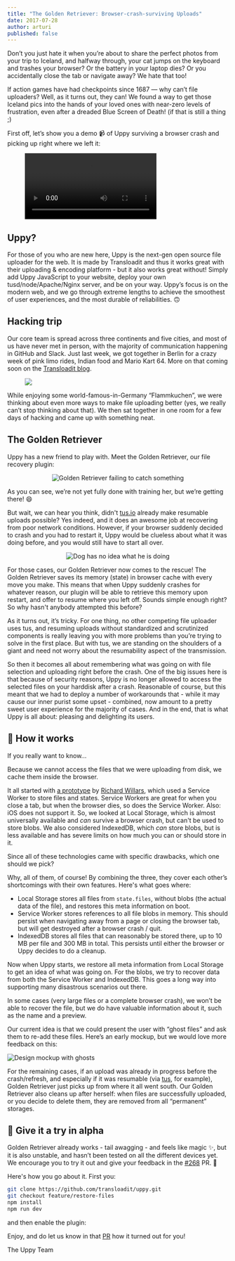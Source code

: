 ```yaml
---
title: "The Golden Retriever: Browser-crash-surviving Uploads"
date: 2017-07-28
author: arturi
published: false
---
```


Don’t you just hate it when you’re about to share the perfect photos from your trip to Iceland, and halfway through, your cat jumps on the keyboard and trashes your browser? Or the battery in your laptop dies? Or you accidentally close the tab or navigate away? We hate that too!

If action games have had checkpoints since 1687 — why can’t file uploaders? Well, as it turns out, they can! We found a way to get those Iceland pics into the hands of your loved ones with near-zero levels of frustration, even after a dreaded Blue Screen of Death! (if that is still a thing ;)

<!-- more -->

First off, let’s show you a demo 📹 of Uppy surviving a browser crash and picking up right where we left it:

<figure class="wide"><video alt="Demo video showing the Golden Retriever file restoring plugin in action" controls><source src="/images/blog/golden-retriever/uppy-golden-retriever-crash-demo-2.mp4" type="video/mp4">Your browser does not support the video tag, you can <a href="/images/blog/golden-retriever/uppy-golden-retriever-crash-demo-2.mp4">download the video</a> to watch it.</video></figure>

## Uppy?

For those of you who are new here, Uppy is the next-gen open source file uploader for the web. It is made by Transloadit and thus it works great with their uploading & encoding platform - but it also works great without! Simply add Uppy JavaScript to your website, deploy your own tusd/node/Apache/Nginx server, and be on your way. Uppy’s focus is on the modern web, and we go through extreme lengths to achieve the smoothest of user experiences, and the most durable of reliabilities. 🙃

## Hacking trip

Our core team is spread across three continents and five cities, and most of us have never met in person, with the majority of communication happening in GitHub and Slack. Just last week, we got together in Berlin for a crazy week of pink limo rides, Indian food and Mario Kart 64. More on that coming soon on the [Transloadit blog](https://transloadit.com/blog/).

<figure class="wide"><img src="/images/blog/golden-retriever/uppy-team-kong.jpg"></figure>

While enjoying some world-famous-in-Germany “Flammkuchen”, we were thinking about even more ways to make file uploading better (yes, we really can’t stop thinking about that). We then sat together in one room for a few days of hacking and came up with something neat. 

## The Golden Retriever

Uppy has a new friend to play with. Meet the Golden Retriever, our file recovery plugin:

<center><img src="/images/blog/golden-retriever/catch-fail-2.gif" alt="Golden Retriever failing to catch something" title="Good try, girl!"></center>

As you can see, we’re not yet fully done with training her, but we’re getting there! 😄

But wait, we can hear you think, didn't [tus.io](https://tus.io) already make resumable uploads possible? Yes indeed, and it does an awesome job at recovering from poor network conditions. However, if your browser suddenly decided to crash and you had to restart it, Uppy would be clueless about what it was doing before, and you would still have to start all over. 

<center><img src="/images/blog/golden-retriever/no-idea-dog-3.gif" alt="Dog has no idea what he is doing" title="Keep trying, buddy!"></center>

For those cases, our Golden Retriever now comes to the rescue! The Golden Retriever saves its memory (state) in browser cache with every move you make. This means that when Uppy suddenly crashes for whatever reason, our plugin will be able to retrieve this memory upon restart, and offer to resume where you left off. Sounds simple enough right? So why hasn't anybody attempted this before?

As it turns out, it’s tricky. For one thing, no other competing file uploader uses tus, and resuming uploads without standardized and scrutinized components is really leaving you with more problems than you’re trying to solve in the first place. But with tus, we are standing on the shoulders of a giant and need not worry about the resumability aspect of the transmission.

So then it becomes all about remembering what was going on with file selection and uploading right before the crash. One of the big issues here is that because of security reasons, Uppy is no longer allowed to access the selected files on your harddisk after a crash. Reasonable of course, but this meant that we had to deploy a number of workarounds that - while it may cause our inner purist some upset - combined, now amount to a pretty sweet user experience for the majority of cases. And in the end, that is what Uppy is all about: pleasing and delighting its users.

## 👻 How it works

If you really want to know...

Because we cannot access the files that we were uploading from disk, we cache them inside the browser.

It all started with [a prototype](https://github.com/transloadit/uppy/issues/237) by [Richard Willars](https://github.com/richardwillars), which used a Service Worker to store files and states. Service Workers are great for when you close a tab, but when the browser dies, so does the Service Worker. Also: iOS does not support it. So, we looked at Local Storage, which is almost universally available and _can_ survive a browser crash, but can't be used to store blobs. We also considered IndexedDB, which _can_ store blobs, but is less available and has severe limits on how much you can or should store in it.

Since all of these technologies came with specific drawbacks, which one should we pick?

Why, all of them, of course! By combining the three, they cover each other’s shortcomings with their own features. Here's what goes where: 

- Local Storage stores all files from `state.files`, without blobs (the actual data of the file), and restores this meta information on boot.
- Service Worker stores references to all file blobs in memory. This should persist when navigating away from a page or closing the browser tab, but will get destroyed after a browser crash / quit.
- IndexedDB stores all files that can reasonably be stored there, up to 10 MB per file and 300 MB in total. This persists until either the browser or Uppy decides to do a cleanup.

Now when Uppy starts, we restore all meta information from Local Storage to get an idea of what was going on. For the blobs, we try to recover data from both the Service Worker and IndexedDB. This goes a long way into supporting many disastrous scenarios out there. 

In some cases (very large files or a complete browser crash), we won’t be able to recover the file, but we do have valuable information about it, such as the name and a preview. 

Our current idea is that we could present the user with “ghost files” and ask them to re-add these files. Here’s an early mockup, but we would love more feedback on this:

<img src="/images/blog/golden-retriever/desktop-ghost.png" alt="Design mockup with ghosts" title="Design mockup with ghosts">

For the remaining cases, if an upload was already in progress before the crash/refresh, and especially if it was resumable (via [tus](https://tus.io), for example), Golden Retriever just picks up from where it all went south. Our Golden Retriever also cleans up after herself: when files are successfully uploaded, or you decide to delete them, they are removed from all “permanent” storages.

## 🚦 Give it a try in alpha

Golden Retriever already works - tail awagging - and feels like magic :sparkles:, but it is also unstable, and hasn’t been tested on all the different devices yet. We encourage you to try it out and give your feedback in the [#268](https://github.com/transloadit/uppy/pull/268) PR. :tada:

Here's how you go about it. First you:

```sh
git clone https://github.com/transloadit/uppy.git
git checkout feature/restore-files
npm install
npm run dev
```

and then enable the plugin:

Enjoy, and do let us know in that [PR](https://github.com/transloadit/uppy/pull/268) how it turned out for you!

The Uppy Team
